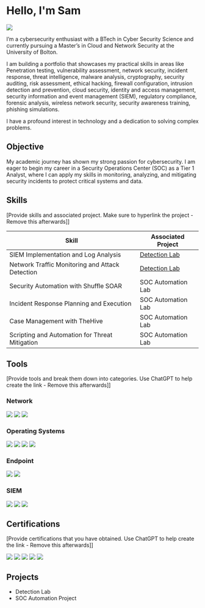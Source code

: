 # Hello, I'm Sam
<a href="[https://linkedin.com](https://www.linkedin.com/in/toluwase-owononi-a7b7421b2/)"><img src="https://img.shields.io/badge/-LinkedIn-0072b1?&style=for-the-badge&logo=linkedin&logoColor=white" /></a>

I’m a cybersecurity enthusiast with a BTech in Cyber Security Science and currently pursuing a Master’s in Cloud and Network Security at the University of Bolton.

I am building a portfolio that showcases my practical skills in areas like Penetration testing, vulnerability assessment, network security, incident response, threat intelligence, malware analysis, cryptography, security auditing, risk assessment, ethical hacking, firewall configuration, intrusion detection and prevention, cloud security, identity and access management, security information and event management (SIEM), regulatory compliance, forensic analysis, wireless network security, security awareness training, phishing simulations.

I have a profound interest in technology and a dedication to solving complex problems.

## Objective

My academic journey has shown my strong passion for cybersecurity. I am eager to begin my career in a Security Operations Center (SOC) as a Tier 1 Analyst, where I can apply my skills in monitoring, analyzing, and mitigating security incidents to protect critical systems and data.

## Skills
[Provide skills and associated project. Make sure to hyperlink the project - Remove this afterwards]]

| Skill                                         | Associated Project         |
|-----------------------------------------------|----------------------------|
| SIEM Implementation and Log Analysis          | <a href="https://google.com">Detection Lab</a>|
| Network Traffic Monitoring and Attack Detection | <a href="https://google.com">Detection Lab</a>|
| Security Automation with Shuffle SOAR         | SOC Automation Lab|
| Incident Response Planning and Execution      | SOC Automation Lab|
| Case Management with TheHive                  | SOC Automation Lab|
| Scripting and Automation for Threat Mitigation | SOC Automation Lab|

## Tools
[Provide tools and break them down into categories. Use ChatGPT to help create the link - Remove this afterwards]]

### Network
<div>
    <img src="https://img.shields.io/badge/Wireshark-005F9E?style=for-the-badge&logo=wireshark&logoColor=white" />
    <img src="https://img.shields.io/badge/Nmap-005F9E?style=for-the-badge&logo=nmap&logoColor=white)" />
    <img src="https://img.shields.io/badge/Snort-005F9E?style=for-the-badge&logo=snort&logoColor=white)" />

</div>

### Operating Systems
<div>
    <img src="https://img.shields.io/badge/Kali%20Linux-557C94?style=for-the-badge&logo=kalilinux&logoColor=white" />
    <img src="https://img.shields.io/badge/Ubuntu-E95420?style=for-the-badge&logo=ubuntu&logoColor=white" />
    <img src="https://img.shields.io/badge/Parrot%20OS-10BB82?style=for-the-badge&logo=linux&logoColor=white" />
    <img src="https://img.shields.io/badge/Windows-0078D6?style=for-the-badge&logo=windows&logoColor=white" />

</div>

### Endpoint
<div>
    <img src="https://img.shields.io/badge/-Microsoft_Defender_for_Endpoint-00A4EF?&style=for-the-badge&logo=Microsoft&logoColor=white" />
    <img src="https://img.shields.io/badge/-Velociraptor-4B275F?&style=for-the-badge&logo=Velociraptor&logoColor=white" />
</div>

### SIEM
<div>
    <img src="https://img.shields.io/badge/-Microsoft_Sentinel-0078D4?&style=for-the-badge&logo=Microsoft&logoColor=white" />
    <img src="https://img.shields.io/badge/-Splunk-000000?&style=for-the-badge&logo=Splunk&logoColor=white" />
    <img src="https://img.shields.io/badge/-Elastic-005571?&style=for-the-badge&logo=Elastic&logoColor=white" />
</div>

## Certifications
[Provide certifications that you have obtained. Use ChatGPT to help create the link - Remove this afterwards]]
<div>
<img src="https://img.shields.io/badge/-Security%2B-FF0000?&style=for-the-badge&logo=CompTIA&logoColor=white" />
<img src="https://img.shields.io/badge/-Network%2B-007ACC?&style=for-the-badge&logo=CompTIA&logoColor=white" />
<img src="https://img.shields.io/badge/-A%2B-4D4D4D?&style=for-the-badge&logo=CompTIA&logoColor=white" />
<img src="https://img.shields.io/badge/-CDSA-006400?&style=for-the-badge&logoColor=white" />
<img src="https://img.shields.io/badge/-CCD-000080?&style=for-the-badge&logoColor=white" />
</div>

## Projects
- Detection Lab
- SOC Automation Project
